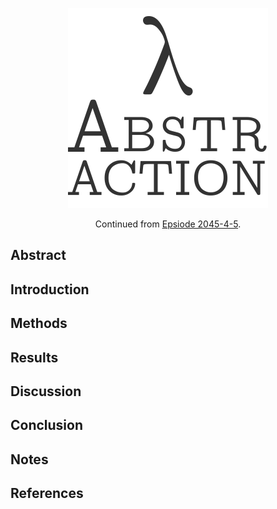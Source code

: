 <!--
! -T "Episode 2045-4-5a"
-->

<!-- IGNORE
<p align="center" class="file-vars">
(* -*- title: "λ Abstraction"; episode: "2045-4-5a" -*- *)
</p>
IGNORE -->

<p align="center"><a href="./"><img id="logo" 
src="abstr-logo.png" width="320px" height="320px" /></a></p>

<p align="center">
  Continued from <a href="ep2045-4-5.md">Epsiode 2045-4-5</a>.
</p>

## Abstract

## Introduction

## Methods

## Results

<!--
　入学式は滞りなく終わった。

　そのあとの入寮式も特筆すべきこともなくおだやかに進み、
わたしたちは、はじめての寮生活を送ることとなった。

　京都λ抽象学院は全寮制の学校。

　だから、平日はもちろん土日も、これからはずっと
寮生と暮らすことになる。

　でも、いきなり長い寮生活が始まるとびっくりしちゃうから、
今週末の土日だけは、みんな実家に帰る。

　今日、2045年4月5日は水曜日。

　今日から今週末、2045年4月7日金曜日までが寮生活。

　週末の土日は兵庫に帰り、実家で暮らす予定。

　あと、寮の組み分けは、とりあえず出席番号——つまり、名字の五十音順——という
ことになってるけど、週明けに、生徒等の友好関係を考慮して組み分けして
くれるらしい。

　寮は1部屋3人。

　わたしと、見知らぬ女の子が2人。
-->

## Discussion
## Conclusion
## Notes
## References

<!-- DEV
<script type="text/javascript" src="wc.js"></script>
<script type="text/javascript">
window.addEventListener("load", function () {
  var body = document.querySelector('body');
  var h2 = document.createElement('h2');
  var p = document.createElement('p');
  h2.textContent = "Wc";
  p.textContent = 'WC: ' + wc();
  body.appendChild(h2);
  body.appendChild(p);
});
</script>
DEV -->
